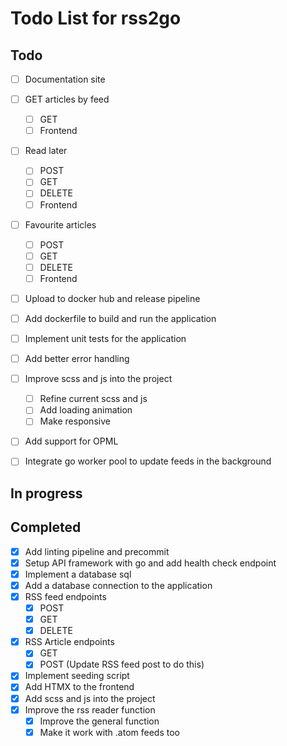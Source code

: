 # Todo List for rss2go

## Todo

* [ ] Documentation site

* [ ] GET articles by feed
  - [ ] GET
  - [ ] Frontend

* [ ] Read later
  - [ ] POST
  - [ ] GET
  - [ ] DELETE
  - [ ] Frontend

* [ ] Favourite articles
  - [ ] POST
  - [ ] GET
  - [ ] DELETE
  - [ ] Frontend

* [ ] Upload to docker hub and release pipeline

* [ ] Add dockerfile to build and run the application


* [ ] Implement unit tests for the application

* [ ] Add better error handling

* [ ] Improve scss and js into the project
  - [ ] Refine current scss and js
  - [ ] Add loading animation
  - [ ] Make responsive

* [ ] Add support for OPML

* [ ] Integrate go worker pool to update feeds in the background

## In progress

## Completed

* [X] Add linting pipeline and precommit
* [X] Setup API framework with go and add health check endpoint
* [X] Implement a database sql
* [X] Add a database connection to the application
* [X] RSS feed endpoints
  - [X] POST
  - [X] GET
  - [X] DELETE
* [X] RSS Article endpoints
  - [X] GET
  - [X] POST (Update RSS feed post to do this)
* [X] Implement seeding script
* [X] Add HTMX to the frontend
* [X] Add scss and js into the project
* [X] Improve the rss reader function
  - [X] Improve the general function
  - [X] Make it work with .atom feeds too

